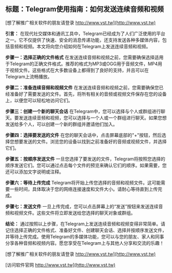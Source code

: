 ## **标题：Telegram使用指南：如何发送连续音频和视频**

[想了解推广相关软件的朋友请登录 http://www.vst.tw](http://www.vst.tw)

**引言：**
在现代社交媒体和通讯工具中，Telegram已经成为了人们广泛使用的平台之一。它不仅提供了快速、安全的消息传递功能，还支持发送各种多媒体内容，包括音频和视频。本文将向您介绍如何在Telegram上发送连续音频和视频。

**步骤一：选择正确的文件格式**
在发送连续音频和视频之前，您需要确保选择适用于Telegram的正确文件格式。推荐的格式为MP3或OGG用于音频文件，MP4用于视频文件。这些格式在大多数设备上都得到了良好的支持，并且可以在Telegram上流畅播放。

**步骤二：准备连续音频和视频文件**
在发送连续音频和视频之前，您需要确保您已经准备好了需要发送的文件。首先，将所有相关的音频或视频文件保存在您的设备上，以便您可以轻松地访问它们。

**步骤三：创建一个新的聊天会话**
在Telegram中，您可以选择与个人或群组进行聊天。要发送连续音频和视频，您可以选择与一个人或一个群组进行聊天。如果您想发送给多个人，可以创建一个新的群组并邀请他们加入。

**步骤四：选择要发送的文件**
在您的聊天会话中，点击屏幕底部的"+"按钮，然后选择您想要发送的文件。浏览您的设备以找到之前准备好的音频或视频文件，并选择它们。

**步骤五：按顺序发送文件**
一旦您选择了要发送的文件，Telegram将按照您选择的顺序发送它们。您可以通过点击每个文件的预览来确认它们的顺序。如果需要，您还可以添加文字说明或注释。

**步骤六：等待上传完成**
Telegram将开始上传您选择的音频和视频文件。这可能需要一些时间，具体取决于您的网络连接速度和文件大小。请耐心等待直到上传完成。

**步骤七：发送文件**
一旦上传完成，您可以点击屏幕上的“发送”按钮来发送连续音频和视频文件。这些文件将立即发送给您选择的聊天对象或群组。

**结论：**
通过按照以上步骤，在Telegram上发送连续音频和视频变得非常简单。请记住选择正确的文件格式、准备好文件、创建聊天会话、选择并按顺序发送文件，并等待上传完成。使用Telegram的多媒体功能，您可以与您的朋友、家人和同事分享各种音频和视频内容。愿您享受在Telegram上与其他人分享和交流的乐趣！

[想了解推广相关软件的朋友请登录 http://www.vst.tw](http://www.vst.tw)


[访问软件官网 http://www.vst.tw](http://www.vst.tw)
